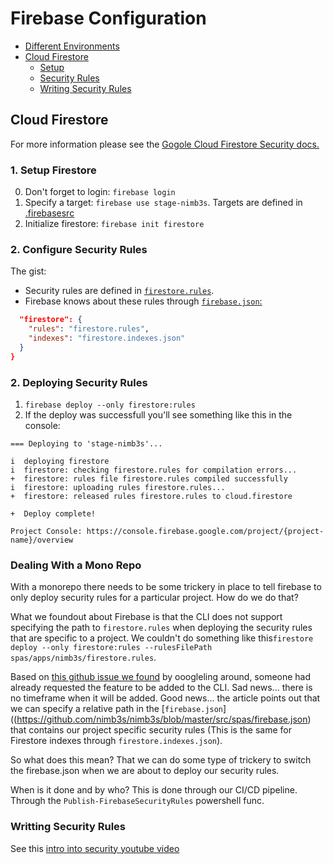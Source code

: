 # Firebase Configuration

-   [Different Environments](#env)
-   [Cloud Firestore](#fs)
    -   [Setup](#fs-setup)
    -   [Security Rules](#fs-security)
    -   [Writing Security Rules](#fs-security-writting)

## <a name="fs"></a> Cloud Firestore

For more information please see the [Gogole Cloud Firestore Security docs.](https://firebase.google.com/docs/firestore/security/get-started)

### <a name="fs-setup"></a>1. Setup Firestore

0.  Don't forget to login: `firebase login` 
1.  Specify a target: `firebase use stage-nimb3s`. Targets are defined in [.firebasesrc](https://github.com/nimb3s/nimb3s/blob/master/src/spas/.firebaserc)
2.  Initialize firestore: `firebase init firestore`

### <a name="fs-security-rules"></a>2. Configure Security Rules

The gist: 
-   Security rules are defined in [`firestore.rules`](https://github.com/nimb3s/nimb3s/blob/master/src/spas/firestore.rules).
-   Firebase knows about these rules through [`firebase.json`:](https://github.com/nimb3s/nimb3s/blob/master/src/spas/firebase.json)

``` json
  "firestore": {
    "rules": "firestore.rules",
    "indexes": "firestore.indexes.json"
  }
}
```

### <a name="fs-security-rules"></a>2. Deploying Security Rules

1.  `firebase deploy --only firestore:rules`
2.  If the deploy was successfull you'll see something like this in the console:

```
=== Deploying to 'stage-nimb3s'...

i  deploying firestore
i  firestore: checking firestore.rules for compilation errors...
+  firestore: rules file firestore.rules compiled successfully
i  firestore: uploading rules firestore.rules...
+  firestore: released rules firestore.rules to cloud.firestore

+  Deploy complete!

Project Console: https://console.firebase.google.com/project/{project-name}/overview
```

### <a name="fs-mono"></a>Dealing With a Mono Repo

With a monorepo there needs to be some trickery in place to tell firebase to only deploy security rules for a particular project. How do we do that?

What we foundout about Firebase is that the CLI does not support specifying the path to `firestore.rules` when deploying the security rules that are specific to a project. We couldn't do something like this`firestore deploy --only firestore:rules --rulesFilePath spas/apps/nimb3s/firestore.rules`.

Based on [this github issue we found]() by ooogleling around, someone had already requested the feature to be added to the CLI. Sad news... there is no timeframe when it will be added. Good news... the article points out that we can specify a relative path in the [`firebase.json`]((https://github.com/nimb3s/nimb3s/blob/master/src/spas/firebase.json) that contains our project specific security rules (This is the same for Firestore indexes through `firestore.indexes.json`).

So what does this mean? That we can do some type of trickery to switch the firebase.json when we are about to deploy our security rules.

When is it done and by who? This is done through our CI/CD pipeline. Through the `Publish-FirebaseSecurityRules` powershell func.

### <a name="fs-security-writting"></a>Writting Security Rules

See this [intro into security youtube video](https://www.youtube.com/watch?v=eW5MdE3ZcAw)

